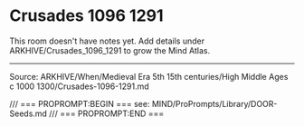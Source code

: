 # Crusades 1096 1291

This room doesn't have notes yet. Add details under ARKHIVE/Crusades_1096_1291 to grow the Mind Atlas.

---
Source: ARKHIVE/When/Medieval Era 5th 15th centuries/High Middle Ages c 1000 1300/Crusades-1096-1291.md

/// === PROPROMPT:BEGIN ===
see: MIND/ProPrompts/Library/DOOR-Seeds.md
/// === PROPROMPT:END ===
